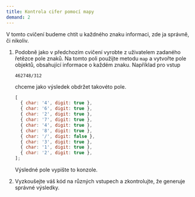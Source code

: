 ```yaml
---
title: Kontrola cifer pomocí mapy
demand: 2
---
```


V tomto cvičení budeme chtít u každného znaku informaci, zde ja správně, či nikoliv.

1. Podobně jako v předchozím cvičení vyrobte z uživatelem zadaného řetězce pole znaků. Na tomto poli použijte metodu `map` a vytvořte pole objektů, obsahující informace o každém znaku. Například pro vstup

   ```text
   462748/312
   ```

   chceme jako výsledek obdržet takovéto pole.

   ```js
   [
     { char: '4', digit: true },
     { char: '6', digit: true },
     { char: '2', digit: true },
     { char: '7', digit: true },
     { char: '4', digit: true },
     { char: '8', digit: true },
     { char: '/', digit: false },
     { char: '3', digit: true },
     { char: '1', digit: true },
     { char: '2', digit: true },
   ];
   ```

   Výsledné pole vypište to konzole.

1. Vyzkoušejte váš kód na různých vstupech a zkontrolujte, že generuje správné výsledky.
